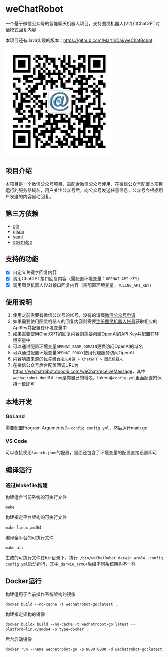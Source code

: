 # weChatRobot

一个基于微信公众号的智能聊天机器人项目，支持图灵机器人(V2)和ChatGPT对话模式回复内容

本项目还有Java实现的版本：<https://github.com/MartinDai/weChatRobot>

![qrcode](cmd/static/images/qrcode.jpg "扫码关注，体验智能机器人")

## 项目介绍

  本项目是一个微信公众号项目，需配合微信公众号使用，在微信公众号配置本项目运行的服务器域名，用户关注公众号后，向公众号发送任意信息，公众号会根据用户发送的内容自动回复。
  
## 第三方依赖

- [gin](https://github.com/gin-gonic/gin)
- [gjson](https://github.com/tidwall/gjson)
- [yaml](https://gopkg.in/yaml.v3)
- [openaigo](https://github.com/otiai10/openaigo)

## 支持的功能

+ [x] 自定义关键字回复内容
+ [x] 调用ChatGPT接口回复内容（需配置环境变量：`OPENAI_API_KEY`）
+ [x] 调用图灵机器人(V2)接口回复内容（需配置环境变量：`TULING_API_KEY`）

## 使用说明

1. 使用之前需要有微信公众号的帐号，没有的请戳[微信公众号申请](https://mp.weixin.qq.com/cgi-bin/readtemplate?t=register/step1_tmpl&lang=zh_CN)
2. 如果需要使用图灵机器人的回复内容则需要[注册图灵机器人帐号](http://tuling123.com/register/email.jhtml)获取相应的ApiKey并配置在环境变量中
3. 如果需要使用ChatGPT的回复内容则需要[创建OpenAI的API Key](https://platform.openai.com/account/api-keys)并配置在环境变量中
4. 可以通过配置环境变量`OPENAI_BASE_DOMAIN`更换访问OpenAI的域名
5. 可以通过配置环境变量`OPENAI_PROXY`使用代理服务访问OpenAI
6. 内容响应来源的优先级`自定义关键 > ChatGPT > 图灵机器人`
7. 在微信公众号后台配置回调URL为<https://wechatrobot.doodl6.com/weChat/receiveMessage>，其中`wechatrobot.doodl6.com`是你自己的域名，token与`config.yml`里面配置的保持一致即可

## 本地开发

### GoLand

需要配置Program Arguments为`-config config.yml`，然后运行main.go

### VS Code

可以直接使用`launch.json`的配置，里面还包含了环境变量的配置直接设置即可

## 编译运行

### 通过Makefile构建

构建适合当前系统的可执行文件

```shell
make
```

构建指定平台架构的可执行文件

```shell
make linux_amd64
```

编译全平台的可执行文件

```shell
make all
```

生成的可执行文件在`bin`目录下，执行`./bin/weChatRobot_darwin_arm64 -config config.yml`启动运行，其中`_darwin_arm64`后缀不同系统架构不一样

## Docker运行

构建适用于当前操作系统架构的镜像

```shell
docker build --no-cache -t wechatrobot-go:latest .
```

构建指定架构的镜像

```shell
docker buildx build --no-cache -t wechatrobot-go:latest --platform=linux/amd64 -o type=docker .
```

后台启动镜像

```shell
docker run --name wechatrobot-go -p 8080:8080 -d wechatrobot-go:latest
```
